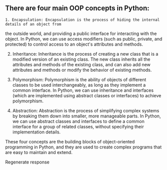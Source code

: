 ## There are four main OOP concepts in Python:

    1. Encapsulation: Encapsulation is the process of hiding the internal details of an object from
the outside world, and providing a public interface for interacting with the object. In Python, we can use access modifiers (such as public, private, and protected) to control access to an object's attributes and methods.

2.  Inheritance: Inheritance is the process of creating a new class that is a modified version of an existing class. The new class inherits all the attributes and methods of the existing class, and can also add new attributes and methods or modify the behavior of existing methods.

3.  Polymorphism: Polymorphism is the ability of objects of different classes to be used interchangeably, as long as they implement a common interface. In Python, we can use inheritance and interfaces (which are implemented using abstract classes or interfaces) to achieve polymorphism.

4.  Abstraction: Abstraction is the process of simplifying complex systems by breaking them down into smaller, more manageable parts. In Python, we can use abstract classes and interfaces to define a common interface for a group of related classes, without specifying their implementation details.

These four concepts are the building blocks of object-oriented programming in Python, and they are used to create complex programs that are easy to maintain and extend.






Regenerate response
